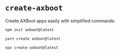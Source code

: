 # `create-axboot`

Create AXBoot apps easily with simplified commands:

```bash
npm init axboot@latest
```

```bash
yarn create axboot@latest
```

```bash
npx create-axboot@latest
```
